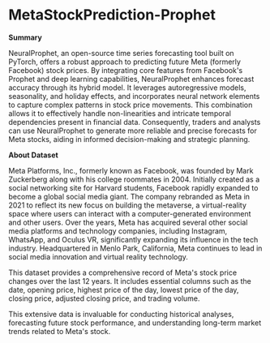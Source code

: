 # MetaStockPrediction-Prophet

**Summary**

NeuralProphet, an open-source time series forecasting tool built on PyTorch, offers a robust approach to predicting future Meta (formerly Facebook) stock prices. By integrating core features from Facebook's Prophet and deep learning capabilities, NeuralProphet enhances forecast accuracy through its hybrid model. It leverages autoregressive models, seasonality, and holiday effects, and incorporates neural network elements to capture complex patterns in stock price movements. This combination allows it to effectively handle non-linearities and intricate temporal dependencies present in financial data. Consequently, traders and analysts can use NeuralProphet to generate more reliable and precise forecasts for Meta stocks, aiding in informed decision-making and strategic planning.

**About Dataset**

Meta Platforms, Inc., formerly known as Facebook, was founded by Mark Zuckerberg along with his college roommates in 2004. Initially created as a social networking site for Harvard students, Facebook rapidly expanded to become a global social media giant. The company rebranded as Meta in 2021 to reflect its new focus on building the metaverse, a virtual-reality space where users can interact with a computer-generated environment and other users. Over the years, Meta has acquired several other social media platforms and technology companies, including Instagram, WhatsApp, and Oculus VR, significantly expanding its influence in the tech industry. Headquartered in Menlo Park, California, Meta continues to lead in social media innovation and virtual reality technology.

This dataset provides a comprehensive record of Meta's stock price changes over the last 12 years. It includes essential columns such as the date, opening price, highest price of the day, lowest price of the day, closing price, adjusted closing price, and trading volume.

This extensive data is invaluable for conducting historical analyses, forecasting future stock performance, and understanding long-term market trends related to Meta's stock.
